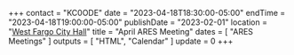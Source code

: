 +++
contact = "KC0ODE"
date = "2023-04-18T18:30:00-05:00"
endTime = "2023-04-18T19:00:00-05:00"
publishDate = "2023-02-01"
location = "[West Fargo City Hall](/places/west-fargo-city-hall/)"
title = "April ARES Meeting"
dates = [ "ARES Meetings" ]
outputs = [ "HTML", "Calendar" ]
update = 0
+++
